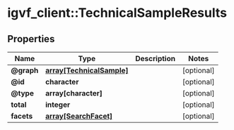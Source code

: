 # igvf_client::TechnicalSampleResults


## Properties
Name | Type | Description | Notes
------------ | ------------- | ------------- | -------------
**@graph** | [**array[TechnicalSample]**](TechnicalSample.md) |  | [optional] 
**@id** | **character** |  | [optional] 
**@type** | **array[character]** |  | [optional] 
**total** | **integer** |  | [optional] 
**facets** | [**array[SearchFacet]**](SearchFacet.md) |  | [optional] 


